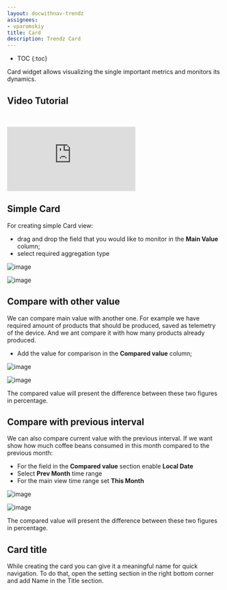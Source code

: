 ```yaml
---
layout: docwithnav-trendz
assignees:
- vparomskiy
title: Card
description: Trendz Card
---
```


* TOC
{:toc}


Card widget allows visualizing the single important metrics and monitors its dynamics.

## Video Tutorial

&nbsp; 
  
<div id="video">  
    <div id="video_wrapper">
        <iframe src="https://www.youtube.com/embed/ZXORc5nipgg" frameborder="0" allowfullscreen></iframe>
    </div>
</div>


## Simple Card

For creating simple Card view:

* drag and drop the field that you would like to monitor in the **Main Value** column;
* select required aggregation type

![image](https://img.thingsboard.io/trendz/card-simple.png)

![image](https://img.thingsboard.io/trendz/card-simple-view.png)

## Compare with other value

We can compare main value with another one. For example we have required amount of products that should be produced, saved as telemetry of the device.
And we ant compare it with how many products already produced.

* Add the value for comparison in the **Compared value** column;

![image](https://img.thingsboard.io/trendz/card-compare.png)

![image](https://img.thingsboard.io/trendz/card-compare-view.png)

The compared value will present the difference between these two figures in percentage.

## Compare with previous interval

We can also compare current value with the previous interval. If we want show how much coffee beans consumed in 
this month compared to the previous month:

* For the field in the **Compared value** section enable **Local Date**
* Select **Prev Month** time range
* For the main view time range set **This Month**

![image](https://img.thingsboard.io/trendz/card-local-config.png)

![image](https://img.thingsboard.io/trendz/card-local.png)

The compared value will present the difference between these two figures in percentage.

## Card title

While creating the card you can give it a meaningful name for quick navigation. 
To do that, open the setting section in the right bottom corner and add Name in the Title section.
